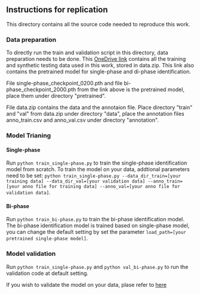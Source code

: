 ## Instructions for replication

This directory contains all the source code needed to reproduce this work.

### Data preparation

To directly run the train and validation script in this directory, data preparation needs to be done. This [OneDrive link](https://hkustgz-my.sharepoint.com/:f:/g/personal/bcao686_connect_hkust-gz_edu_cn/EhdJLtou8I1MoUJCu-KCoboBf1tXUD_ncZxcBNeCIKocqA?e=z0SaiZ) contains all the training and synthetic testing data used in this work, stored in data.zip. This link also contains the pretrained model for single-phase and di-phase identification.

File single-phase_checkpoint_0200.pth and file bi-phase_checkpoint_2000.pth from the link above is the pretrained model, place them under directory "pretrained".

File data.zip contains the data and the annotaion file. Place directory "train" and "val" from data.zip under directory "data", place the annotation files anno_train.csv and anno_val.csv under directory "annotation".

### Model Trianing

#### Single-phase

Run ```python train_single-phase.py``` to train the single-phase identification model from scratch. To train the model on your data, addtional parameters need to be set: ```python train_single-phase.py --data_dir_train=[your training data] --data_dir_val=[your validation data] --anno_train=[your anno file for training data] --anno_val=[your anno file for validation data]```.

#### Bi-phase

Run ```python train_bi-phase.py``` to train the bi-phase identification model. The bi-phase identification model is trained based on single-phase model, you can change the default setting by set the parameter ```load_path=[your pretrained single-phase model]```.

### Model validation

Run ```python train_single-phase.py``` and ```python val_bi-phase.py``` to run the validation code at default setting.

If you wish to validate the model on your data, plase refer to [here](inference/README.md)
